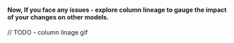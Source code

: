 #### Now, If you face any issues - explore column lineage to gauge the impact of your changes on other models.

// TODO - column linage gif
